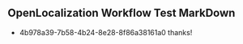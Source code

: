 ## OpenLocalization Workflow Test MarkDown
* 4b978a39-7b58-4b24-8e28-8f86a38161a0 
thanks!<!--HONumber=Mar16_HO2-->
